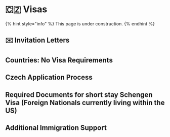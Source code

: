 # 🇨🇿 Visas

{% hint style="info" %}
This page is under construction.
{% endhint %}

## ✉️ Invitation Letters

## Countries: No Visa Requirements

## Czech Application Process

## Required Documents for short stay Schengen Visa (Foreign Nationals currently living within the US)

## Additional Immigration Support
